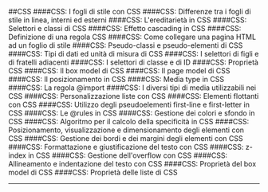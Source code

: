 ##CSS
####CSS: I fogli di stile con CSS
####CSS: Differenze tra i fogli di stile in linea, interni ed esterni
####CSS: L'ereditarietà in CSS
####CSS: Selettori e classi di CSS
####CSS: Effetto cascading in CSS
####CSS: Definizione di una regola CSS
####CSS: Come collegare una pagina HTML ad un foglio di stile
####CSS: Pseudo-classi e pseudo-elementi di CSS
####CSS: Tipi di dati ed unità di misura di CSS
####CSS: I selettori di figli e di fratelli adiacenti
####CSS: I selettori di classe e di ID
####CSS: Proprietà CSS
####CSS: Il box model di CSS
####CSS: Il page model di CSS
####CSS: Il posizionamento in CSS
####CSS: Media type in CSS
####CSS: La regola @import
####CSS: I diversi tipi di media utilizzabili nei CSS
####CSS: Personalizzazione liste con CSS
####CSS: Elementi flottanti con CSS
####CSS: Utilizzo degli pseudoelementi first-line e first-letter in CSS
####CSS: Le @rules in CSS
####CSS: Gestione dei colori e sfondo in CSS
####CSS: Algoritmo per il calcolo della specificità in CSS
####CSS: Posizionamento, visualizzazione e dimensionamento degli elementi con CSS
####CSS: Gestione dei bordi e dei margini degli elementi con CSS
####CSS: Formattazione e giustificazione del testo con CSS
####CSS: z-index in CSS
####CSS: Gestione dell'overflow con CSS
####CSS: Allineamento e indentazione del testo con CSS
####CSS: Proprietà del box model di CSS
####CSS: Proprietà delle liste di CSS
___
